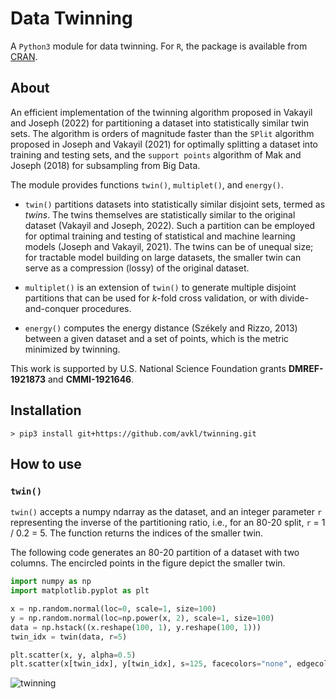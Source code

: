 # Data Twinning
A ``Python3`` module for data twinning. For ``R``, the package is available from <a href="https://cran.r-project.org/web/packages/twinning/index.html" target="_blank">CRAN</a>.

## About
An efficient implementation of the twinning algorithm proposed in Vakayil and Joseph (2022) for partitioning a dataset into statistically similar twin sets. The algorithm is orders of magnitude faster than the ``SPlit`` algorithm proposed in Joseph and Vakayil (2021) for optimally splitting a dataset into training and testing sets, and the ``support points`` algorithm of Mak and Joseph (2018) for subsampling from Big Data.

The module provides functions ``twin()``, ``multiplet()``, and ``energy()``. 

- ``twin()`` partitions datasets into statistically similar disjoint sets, termed as *twins*. The twins themselves are statistically similar to the original dataset (Vakayil and Joseph, 2022). Such a partition can be employed for optimal training and testing of statistical and machine learning models (Joseph and Vakayil, 2021). The twins can be of unequal size; for tractable model building on large datasets, the smaller twin can serve as a compression (lossy) of the original dataset. 

- ``multiplet()`` is an extension of ``twin()`` to generate multiple disjoint partitions that can be used for *k*-fold cross validation, or with divide-and-conquer procedures.

- ``energy()`` computes the energy distance (Székely and Rizzo, 2013) between a given dataset and a set of points, which is the metric minimized by twinning.

This work is supported by U.S. National Science Foundation grants **DMREF-1921873** and **CMMI-1921646**.

## Installation
  ```shell
  > pip3 install git+https://github.com/avkl/twinning.git
  ```

## How to use
### ``twin()``
``twin()`` accepts a numpy ndarray as the dataset, and an integer parameter ``r`` representing the inverse of the partitioning ratio, i.e., for an 80-20 split, ``r`` = 1 / 0.2 = 5. The function returns the indices of the smaller twin.

The following code generates an 80-20 partition of a dataset with two columns. The encircled points in the figure depict the smaller twin.


```python
import numpy as np
import matplotlib.pyplot as plt

x = np.random.normal(loc=0, scale=1, size=100)
y = np.random.normal(loc=np.power(x, 2), scale=1, size=100)
data = np.hstack((x.reshape(100, 1), y.reshape(100, 1)))
twin_idx = twin(data, r=5)

plt.scatter(x, y, alpha=0.5)
plt.scatter(x[twin_idx], y[twin_idx], s=125, facecolors="none", edgecolors="black")
```
![twinning](https://raw.githubusercontent.com/avkl/main/html/twinning.png)